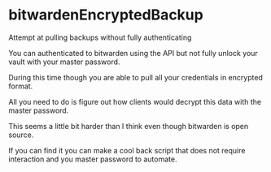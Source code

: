 # bitwardenEncryptedBackup
Attempt at pulling backups without fully authenticating

You can authenticated to bitwarden using the API but not fully unlock your vault with your master password.

During this time though you are able to pull all your credentials in encrypted format. 

All you need to do is figure out how clients would decrypt this data with the master password.

This seems a little bit harder than I think even though bitwarden is open source.

If you can find it you can make a cool back script that does not require interaction and you master password to automate.
